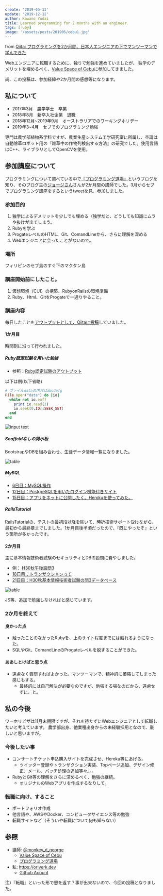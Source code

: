 ```yaml
---
create: '2019-05-13'
update: '2019-12-12'
author: Kawano Yudai
title: Learned programming for 2 months with an engineer.
tags: [ruby]
image: '/assets/posts/201905/cebu1.jpg'
---
```


from [Qiita: プログラミングを2か月間、日本人エンジニアの下でマンツーマンで学んできた](https://qiita.com/OriverK/items/30d8941c7799c9aa6dfd)

Webエンジニアに転職するために、独りで勉強を進めていましたが、
独学のデメリットを埋めるべく、[Value Space of Cebu](http://value-space.net/)に参加してきました。

尚、この投稿は、参加経緯や2か月間の感想等になります。

## 私について
- 2017年3月　農学学士　卒業
- 2018年8月　新卒入社企業　退職
- 2018年12月~2019年9月　オーストラリアでのワーキングホリデー
- 2019年3~4月　セブでのプログラミング勉強

専門は農学部植物系学科ですが、農業生産システム工学研究室に所属し、卒論は自動除草ロボット用の『雑草中の作物列検出する方法』の研究でした。使用言語はC++、ライブラリとしてOpenCVを使用。

## 参加講座について
プログラミングについて調べている中で[『プログラミング道場』](https://programming-dojo.com/)というブログを知り、そのブログ主の[ジョージさん](https://twitter.com/monkey_d_george)さんが2か月間の講師でした。3月からセブでプログラミング講座をするというtweetを見、参加しました。

### 参加目的
1. 独学によるデメリットを少しでも埋める（独学だと、どうしても知識にムラや抜けが出てしまう。
2. Rubyを学ぶ
3. ProgateレベルのHTML、Git、ComandLineから、さらに理解を深める
4. Webエンジニアに会ったことがないので。

### 場所
フィリピンのセブ島のすぐ下のマクタン島

### 講座開始前にしたこと。
1. 仮想環境（CUI）の構築、RubyonRailsの環境準備
2. Ruby、Html、GitをProgateで一通りやること。

### 講座内容
毎日したことを[アウトプットとして、Qiitaに投稿](https://qiita.com/OriverK)していました。

#### 1か月目
時間割に沿って行われました。

##### Ruby認定試験を用いた勉強
- 参照：[Ruby認定試験のアウトプット](https://qiita.com/search?utf8=%E2%9C%93&sort=&q=OriverK+Ruby%E8%AA%8D%E5%AE%9A%E8%A9%A6%E9%A8%93)

以下は例(以下省略)

```rb
# ファイルdataの内容はabcdefg
File.open("data") do |io|
  while not io.eof?
    print io.read(1)
    io.seek(0,IO::SEEK_SET)
  end
end
```

<picture>
  <img src="/assets/posts/201905/cebu2.png" alt="input text" />
</picture>

##### Scaffoldなしの掲示板
BootstrapやDBを組み合わせ、生徒データ情報一覧になりました。

<picture>
  <img src="/assets/posts/201905/cebu3.png" alt="table">
</picture>

##### MySQL
- [6日目：MySQL操作](https://qiita.com/OriverK/items/8c35aae3cbe05a1a28ce)
- [12日目：PostgreSQLを用いたログイン機能付きサイト](https://qiita.com/OriverK/items/ef1883408ea924376c1c)
- [15日目：アプリをネットに公開したく、Herokuを使ってみた。](https://qiita.com/OriverK/items/03c39ffbccb13c653d92)

##### RailsTutorial
[RailsTutorial](https://railstutorial.jp/)の、テストの最初段以降を除いて、時折技術サポート受けながら、最初から最終章までしました。1か月目後半頃だったので、『既にやったぞ』という箇所が多かったです。

#### 2か月目
主に基本情報技術者試験のセキュリティとDBの設問に費やしました。

- 例： [H30秋午後設問3](https://www.jitec.ipa.go.jp/1_04hanni_sukiru/mondai_kaitou_2018h30_2/2018h30a_fe_pm_qs.pdf)
- [18日目：トランザクションって](https://qiita.com/OriverK/items/2359c9159b55c74f15d1)
- [21日目：H30秋基本情報技術者試験の問3データベース](https://qiita.com/OriverK/items/6efe454be2d6be84ceb5)

<picture>
  <img src="/assets/posts/201905/cebu5.png" alt="table" />
</picture>

JS等、追加で勉強しなければと感じています。

### 2か月を終えて
#### 良かった点
- 触ったことのなかったRubyを、上のサイト程度までには触れるようになった。
- SQLやGit、ComandLineのProgateレベルを脱することができた。

#### ああしとけばと思う点
- 遠慮なく質問すればよかった。マンツーマンで、精神的に萎縮してしまった感じもする。
  - 最終的には自己解決が必要なのですが、勉強する場なのだから、遠慮せずに、と。

## 私の今後
ワーホリビザは11月末期限ですが、それを待たずにWebエンジニアとして転職したいと考えています。
農学部出身、他業種出身からの未経験採用となので、厳しいと思いますが。

### 今後したい事
- コンサートチケット申込購入サイトを完成させ、Heroku等にあげる。
  - ツイッター登録やトランザクション実装、Topページ追加、デザイン修正、メール、バッチ処理の追加等々。。。
- RubyとGit等の理解をさらに深めるべく、勉強の継続。
  - オリジナルのWebアプリを作成するなりして。

### 転職に向け、すること
- ポートフォリオ作成
- 他言語や、AWSやDocker、コンピュータサイエンス等の勉強
- 転職サイトなど（そういや転職について何も知らない）

## 参照
- 講師: [＠monkey_d_george](https://twitter.com/monkey_d_george)
  - [Value Space of Cebu](http://value-space.net/)
  - [プログラミング道場](https://programming-dojo.com/%E7%A7%81%E3%81%AE%E3%83%9D%E3%83%BC%E3%83%88%E3%83%95%E3%82%A9%E3%83%AA%E3%82%AA/)
- 私: https://oriverk.dev
  - [Github Acount](https://github.com/oriverk)

注）『転職』といった形で恩を返す？事が出来ないので、今回の投稿となりました。
